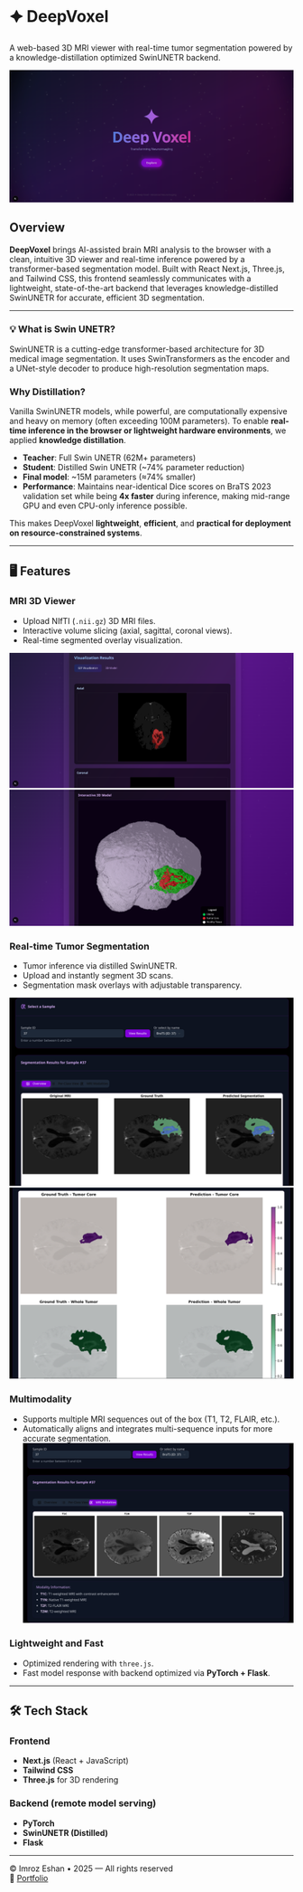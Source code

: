 # 🟆 DeepVoxel

A web-based 3D MRI viewer with real-time tumor segmentation powered by a knowledge-distillation optimized SwinUNETR backend.

![DeepVoxel_Home](./screenshots/home.png)

## Overview

**DeepVoxel** brings AI-assisted brain MRI analysis to the browser with a clean, intuitive 3D viewer and real-time inference powered by a transformer-based segmentation model. Built with React Next.js, Three.js, and Tailwind CSS, this frontend seamlessly communicates with a lightweight, state-of-the-art backend that leverages knowledge-distilled SwinUNETR for accurate, efficient 3D segmentation.

---

### 💡 What is Swin UNETR?

SwinUNETR is a cutting-edge transformer-based architecture for 3D medical image segmentation. It uses SwinTransformers as the encoder and a UNet-style decoder to produce high-resolution segmentation maps.

### Why Distillation?

Vanilla SwinUNETR models, while powerful, are computationally expensive and heavy on memory (often exceeding 100M parameters). To enable **real-time inference in the browser or lightweight hardware environments**, we applied **knowledge distillation**.

- **Teacher**: Full Swin UNETR (62M+ parameters)
- **Student**: Distilled Swin UNETR (~74% parameter reduction)
- **Final model**: ~15M parameters (≈74% smaller)
- **Performance**: Maintains near-identical Dice scores on BraTS 2023 validation set while being **4x faster** during inference, making mid-range GPU and even CPU-only inference possible.

This makes DeepVoxel **lightweight**, **efficient**, and **practical for deployment on resource-constrained systems**.

---

## 🖥️ Features

### MRI 3D Viewer
- Upload NIfTI (`.nii.gz`) 3D MRI files.
- Interactive volume slicing (axial, sagittal, coronal views).
- Real-time segmented overlay visualization.

![MRI Viewer](./screenshots/2DViewer.png)
![MRI Viewer](./screenshots/3DViewer.png)

### Real-time Tumor Segmentation
- Tumor inference via distilled SwinUNETR.
- Upload and instantly segment 3D scans.
- Segmentation mask overlays with adjustable transparency.

![Segmentation Overlay](./screenshots/Segmentation.png)
![Segmentation Overlay](./screenshots/PerClassView.png)

### Multimodality
- Supports multiple MRI sequences out of the box (T1, T2, FLAIR, etc.).
- Automatically aligns and integrates multi-sequence inputs for more accurate segmentation.
![Modality](./screenshots/Modality.png)

### Lightweight and Fast
- Optimized rendering with `three.js`.
- Fast model response with backend optimized via **PyTorch + Flask**.

---

## 🛠️ Tech Stack

### Frontend
- **Next.js** (React + JavaScript)
- **Tailwind CSS**
- **Three.js** for 3D rendering

### Backend (remote model serving)
- **PyTorch**
- **SwinUNETR (Distilled)**
- **Flask**

---

© Imroz Eshan • 2025 — All rights reserved  
🔗 [Portfolio](https://imrozeshan.vercel.app/)
